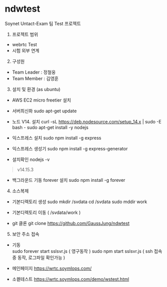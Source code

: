 # ndwtest

Soynet Untact-Exam 팀 Test 프로젝트 

1. 프로젝트 범위 
- webrtc Test
- 시험 외부 연계 

2. 구성원 
- Team Leader : 정철웅  
- Team Member : 김영훈 

3. 설치 및 환경 (as ubuntu) 
- AWS EC2 micro freetier 설치 
- 서버최신화 
  sudo apt-get update
- 노드 V14. 설치
curl -sL https://deb.nodesource.com/setup_14.x | sudo -E bash -
sudo apt-get install -y nodejs

- 익스프레스 설치
sudo npm install -g express

- 익스프레스 생성기
sudo npm install -g express-generator

- 설치확인
 nodejs -v  
 > v14.15.3 

- 백그라운드 기동 forever 설치
sudo npm install -g forever


4. 소스복제 
- 기본디렉토리 생성
sudo mkdir /svdata 
cd /svdata
sudo mddir work 

- 기본디렉토리 이동 ( /svdata/work )
- git 클론 
  git clone https://github.com/GaussJung/ndwtest  

5. 보안 주소 접속 
- 기동   
  sudo forever start sslsvr.js ( 영구동작 )
  sudo npm start sslsvr.js ( ssh 접속중 동작, 로그파일 확인가능  ) 


- 메인페이지 
https://wrtc.soymlops.com/

- 소켙테스트 
https://wrtc.soymlops.com/demo/wstest.html 

